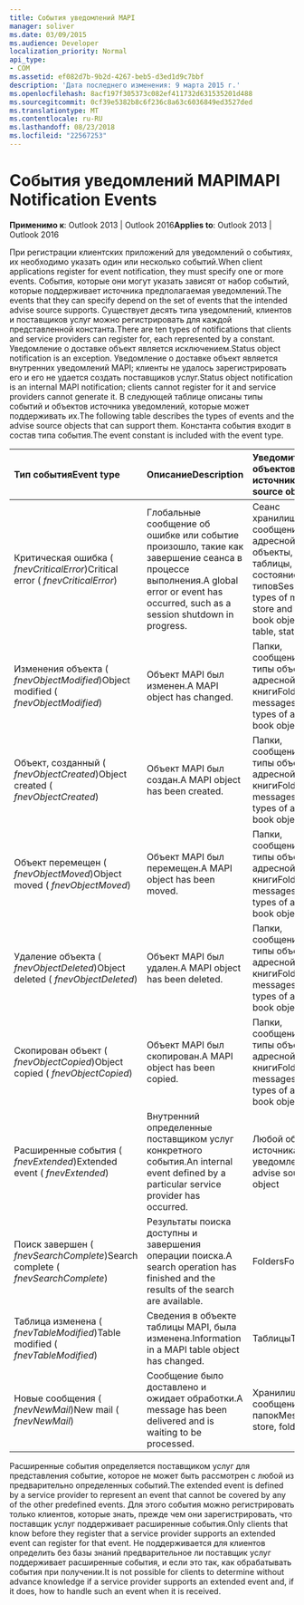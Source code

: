 ```yaml
---
title: События уведомлений MAPI
manager: soliver
ms.date: 03/09/2015
ms.audience: Developer
localization_priority: Normal
api_type:
- COM
ms.assetid: ef082d7b-9b2d-4267-beb5-d3ed1d9c7bbf
description: 'Дата последнего изменения: 9 марта 2015 г.'
ms.openlocfilehash: 8acf197f305373c082ef411732d631535201d488
ms.sourcegitcommit: 0cf39e5382b8c6f236c8a63c6036849ed3527ded
ms.translationtype: MT
ms.contentlocale: ru-RU
ms.lasthandoff: 08/23/2018
ms.locfileid: "22567253"
---
```

# <a name="mapi-notification-events"></a><span data-ttu-id="a1e68-103">События уведомлений MAPI</span><span class="sxs-lookup"><span data-stu-id="a1e68-103">MAPI Notification Events</span></span>

  
  
<span data-ttu-id="a1e68-104">**Применимо к**: Outlook 2013 | Outlook 2016</span><span class="sxs-lookup"><span data-stu-id="a1e68-104">**Applies to**: Outlook 2013 | Outlook 2016</span></span> 
  
<span data-ttu-id="a1e68-105">При регистрации клиентских приложений для уведомлений о событиях, их необходимо указать один или несколько событий.</span><span class="sxs-lookup"><span data-stu-id="a1e68-105">When client applications register for event notification, they must specify one or more events.</span></span> <span data-ttu-id="a1e68-106">События, которые они могут указать зависят от набор событий, которые поддерживает источника предполагаемая уведомлений.</span><span class="sxs-lookup"><span data-stu-id="a1e68-106">The events that they can specify depend on the set of events that the intended advise source supports.</span></span> <span data-ttu-id="a1e68-107">Существует десять типа уведомлений, клиентов и поставщиков услуг можно регистрировать для каждой представленной константа.</span><span class="sxs-lookup"><span data-stu-id="a1e68-107">There are ten types of notifications that clients and service providers can register for, each represented by a constant.</span></span> <span data-ttu-id="a1e68-108">Уведомление о доставке объект является исключением.</span><span class="sxs-lookup"><span data-stu-id="a1e68-108">Status object notification is an exception.</span></span> <span data-ttu-id="a1e68-109">Уведомление о доставке объект является внутренних уведомлений MAPI; клиенты не удалось зарегистрировать его и его не удается создать поставщиков услуг.</span><span class="sxs-lookup"><span data-stu-id="a1e68-109">Status object notification is an internal MAPI notification; clients cannot register for it and service providers cannot generate it.</span></span> <span data-ttu-id="a1e68-110">В следующей таблице описаны типы событий и объектов источника уведомлений, которые может поддерживать их.</span><span class="sxs-lookup"><span data-stu-id="a1e68-110">The following table describes the types of events and the advise source objects that can support them.</span></span> <span data-ttu-id="a1e68-111">Константа события входит в состав типа события.</span><span class="sxs-lookup"><span data-stu-id="a1e68-111">The event constant is included with the event type.</span></span>
  
|<span data-ttu-id="a1e68-112">**Тип события**</span><span class="sxs-lookup"><span data-stu-id="a1e68-112">**Event type**</span></span>|<span data-ttu-id="a1e68-113">**Описание**</span><span class="sxs-lookup"><span data-stu-id="a1e68-113">**Description**</span></span>|<span data-ttu-id="a1e68-114">**Уведомить объектов источника**</span><span class="sxs-lookup"><span data-stu-id="a1e68-114">**Advise source objects**</span></span>|
|:-----|:-----|:-----|
|<span data-ttu-id="a1e68-115">Критическая ошибка ( _fnevCriticalError_)</span><span class="sxs-lookup"><span data-stu-id="a1e68-115">Critical error ( _fnevCriticalError_)</span></span>  <br/> |<span data-ttu-id="a1e68-116">Глобальные сообщение об ошибке или событие произошло, такие как завершение сеанса в процессе выполнения.</span><span class="sxs-lookup"><span data-stu-id="a1e68-116">A global error or event has occurred, such as a session shutdown in progress.</span></span>  <br/> |<span data-ttu-id="a1e68-117">Сеанс хранилища сообщений и адресной книги объекты, таблицы, состояние всех типов</span><span class="sxs-lookup"><span data-stu-id="a1e68-117">Session, all types of message store and address book objects, table, status</span></span>  <br/> |
|<span data-ttu-id="a1e68-118">Изменения объекта ( _fnevObjectModified_)</span><span class="sxs-lookup"><span data-stu-id="a1e68-118">Object modified ( _fnevObjectModified_)</span></span>  <br/> |<span data-ttu-id="a1e68-119">Объект MAPI был изменен.</span><span class="sxs-lookup"><span data-stu-id="a1e68-119">A MAPI object has changed.</span></span>  <br/> |<span data-ttu-id="a1e68-120">Папки, сообщения, все типы объектов адресной книги</span><span class="sxs-lookup"><span data-stu-id="a1e68-120">Folders, messages, all types of address book objects</span></span>  <br/> |
|<span data-ttu-id="a1e68-121">Объект, созданный ( _fnevObjectCreated_)</span><span class="sxs-lookup"><span data-stu-id="a1e68-121">Object created ( _fnevObjectCreated_)</span></span>  <br/> |<span data-ttu-id="a1e68-122">Объект MAPI был создан.</span><span class="sxs-lookup"><span data-stu-id="a1e68-122">A MAPI object has been created.</span></span>  <br/> |<span data-ttu-id="a1e68-123">Папки, сообщения, все типы объектов адресной книги</span><span class="sxs-lookup"><span data-stu-id="a1e68-123">Folders, messages, all types of address book objects</span></span>  <br/> |
|<span data-ttu-id="a1e68-124">Объект перемещен ( _fnevObjectMoved_)</span><span class="sxs-lookup"><span data-stu-id="a1e68-124">Object moved ( _fnevObjectMoved_)</span></span>  <br/> |<span data-ttu-id="a1e68-125">Объект MAPI был перемещен.</span><span class="sxs-lookup"><span data-stu-id="a1e68-125">A MAPI object has been moved.</span></span>  <br/> |<span data-ttu-id="a1e68-126">Папки, сообщения, все типы объектов адресной книги</span><span class="sxs-lookup"><span data-stu-id="a1e68-126">Folders, messages, all types of address book objects</span></span>  <br/> |
|<span data-ttu-id="a1e68-127">Удаление объекта ( _fnevObjectDeleted_)</span><span class="sxs-lookup"><span data-stu-id="a1e68-127">Object deleted ( _fnevObjectDeleted_)</span></span>  <br/> |<span data-ttu-id="a1e68-128">Объект MAPI был удален.</span><span class="sxs-lookup"><span data-stu-id="a1e68-128">A MAPI object has been deleted.</span></span>  <br/> |<span data-ttu-id="a1e68-129">Папки, сообщения, все типы объектов адресной книги</span><span class="sxs-lookup"><span data-stu-id="a1e68-129">Folders, messages, all types of address book objects</span></span>  <br/> |
|<span data-ttu-id="a1e68-130">Скопирован объект ( _fnevObjectCopied_)</span><span class="sxs-lookup"><span data-stu-id="a1e68-130">Object copied ( _fnevObjectCopied_)</span></span>  <br/> |<span data-ttu-id="a1e68-131">Объект MAPI был скопирован.</span><span class="sxs-lookup"><span data-stu-id="a1e68-131">A MAPI object has been copied.</span></span>  <br/> |<span data-ttu-id="a1e68-132">Папки, сообщения, все типы объектов адресной книги</span><span class="sxs-lookup"><span data-stu-id="a1e68-132">Folders, messages, all types of address book objects</span></span>  <br/> |
|<span data-ttu-id="a1e68-133">Расширенные события ( _fnevExtended_)</span><span class="sxs-lookup"><span data-stu-id="a1e68-133">Extended event ( _fnevExtended_)</span></span>  <br/> |<span data-ttu-id="a1e68-134">Внутренний определенные поставщиком услуг конкретного события.</span><span class="sxs-lookup"><span data-stu-id="a1e68-134">An internal event defined by a particular service provider has occurred.</span></span>  <br/> |<span data-ttu-id="a1e68-135">Любой объект источника уведомлений</span><span class="sxs-lookup"><span data-stu-id="a1e68-135">Any advise source object</span></span>  <br/> |
|<span data-ttu-id="a1e68-136">Поиск завершен ( _fnevSearchComplete_)</span><span class="sxs-lookup"><span data-stu-id="a1e68-136">Search complete ( _fnevSearchComplete_)</span></span>  <br/> |<span data-ttu-id="a1e68-137">Результаты поиска доступны и завершения операции поиска.</span><span class="sxs-lookup"><span data-stu-id="a1e68-137">A search operation has finished and the results of the search are available.</span></span>  <br/> |<span data-ttu-id="a1e68-138">Folders</span><span class="sxs-lookup"><span data-stu-id="a1e68-138">Folders</span></span>  <br/> |
|<span data-ttu-id="a1e68-139">Таблица изменена ( _fnevTableModified_)</span><span class="sxs-lookup"><span data-stu-id="a1e68-139">Table modified ( _fnevTableModified_)</span></span>  <br/> |<span data-ttu-id="a1e68-140">Сведения в объекте таблицы MAPI, была изменена.</span><span class="sxs-lookup"><span data-stu-id="a1e68-140">Information in a MAPI table object has changed.</span></span>  <br/> |<span data-ttu-id="a1e68-141">Таблицы</span><span class="sxs-lookup"><span data-stu-id="a1e68-141">Tables</span></span>  <br/> |
|<span data-ttu-id="a1e68-142">Новые сообщения ( _fnevNewMail_)</span><span class="sxs-lookup"><span data-stu-id="a1e68-142">New mail ( _fnevNewMail_)</span></span>  <br/> |<span data-ttu-id="a1e68-143">Сообщение было доставлено и ожидает обработки.</span><span class="sxs-lookup"><span data-stu-id="a1e68-143">A message has been delivered and is waiting to be processed.</span></span>  <br/> |<span data-ttu-id="a1e68-144">Хранилище сообщений, папок</span><span class="sxs-lookup"><span data-stu-id="a1e68-144">Message store, folders</span></span>  <br/> |
   
<span data-ttu-id="a1e68-145">Расширенные события определяется поставщиком услуг для представления событие, которое не может быть рассмотрен с любой из предварительно определенных событий.</span><span class="sxs-lookup"><span data-stu-id="a1e68-145">The extended event is defined by a service provider to represent an event that cannot be covered by any of the other predefined events.</span></span> <span data-ttu-id="a1e68-146">Для этого события можно регистрировать только клиентов, которые знать, прежде чем они зарегистрировать, что поставщик услуг поддерживает расширенные события.</span><span class="sxs-lookup"><span data-stu-id="a1e68-146">Only clients that know before they register that a service provider supports an extended event can register for that event.</span></span> <span data-ttu-id="a1e68-147">Не поддерживается для клиентов определить без базы знаний предварительное ли поставщик услуг поддерживает расширенные события, и если это так, как обрабатывать события при получении.</span><span class="sxs-lookup"><span data-stu-id="a1e68-147">It is not possible for clients to determine without advance knowledge if a service provider supports an extended event and, if it does, how to handle such an event when it is received.</span></span>
  

